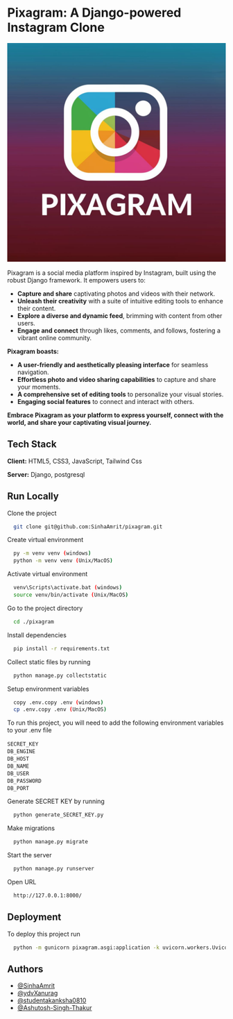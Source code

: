 # Pixagram: A Django-powered Instagram Clone

![Logo](logo.jpg)

Pixagram is a social media platform inspired by Instagram, built using the robust Django framework. It empowers users to:

- **Capture and share** captivating photos and videos with their network.
- **Unleash their creativity** with a suite of intuitive editing tools to enhance their content.
- **Explore a diverse and dynamic feed**, brimming with content from other users.
- **Engage and connect** through likes, comments, and follows, fostering a vibrant online community.

**Pixagram boasts:**

- **A user-friendly and aesthetically pleasing interface** for seamless navigation.
- **Effortless photo and video sharing capabilities** to capture and share your moments.
- **A comprehensive set of editing tools** to personalize your visual stories.
- **Engaging social features** to connect and interact with others.

**Embrace Pixagram as your platform to express yourself, connect with the world, and share your captivating visual journey.**

## Tech Stack

**Client:** HTML5, CSS3, JavaScript, Tailwind Css

**Server:** Django, postgresql

## Run Locally

Clone the project

```bash
  git clone git@github.com:SinhaAmrit/pixagram.git
```

Create virtual environment

```bash
  py -m venv venv (windows)
  python -m venv venv (Unix/MacOS)
```

Activate virtual environment

```bash
  venv\Scripts\activate.bat (windows)
  source venv/bin/activate (Unix/MacOS)
```

Go to the project directory

```bash
  cd ./pixagram
```

Install dependencies

```bash
  pip install -r requirements.txt
```

Collect static files by running

```bash
  python manage.py collectstatic
```

Setup environment variables

```bash
  copy .env.copy .env (windows)
  cp .env.copy .env (Unix/MacOS)
```

To run this project, you will need to add the following environment variables to your .env file

`SECRET_KEY`  
`DB_ENGINE`  
`DB_HOST`  
`DB_NAME`  
`DB_USER`  
`DB_PASSWORD`  
`DB_PORT`  

Generate SECRET KEY by running

```bash
  python generate_SECRET_KEY.py
```

Make migrations

```bash
  python manage.py migrate
```

Start the server

```bash
  python manage.py runserver
```

Open URL

```bash
  http://127.0.0.1:8000/
```

## Deployment

To deploy this project run

```bash
  python -m gunicorn pixagram.asgi:application -k uvicorn.workers.UvicornWorker
```

## Authors

- [@SinhaAmrit](https://github.com/SinhaAmrit)
- [@ydvXanurag](https://github.com/ydvXanurag)
- [@studentakanksha0810](https://github.com/studentakanksha0810)
- [@Ashutosh-Singh-Thakur](https://github.com/Ashutosh-Singh-Thakur)
